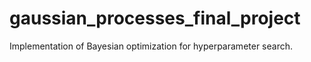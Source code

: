 # gaussian_processes_final_project

Implementation of Bayesian optimization for hyperparameter search.
